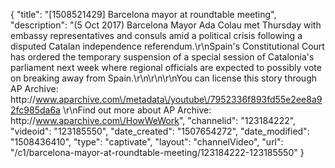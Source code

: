 {
    "title": "[1508521429] Barcelona mayor at roundtable meeting",
    "description": "(5 Oct 2017) Barcelona Mayor Ada Colau met Thursday with embassy representatives and consuls amid a political crisis following a disputed Catalan independence referendum.\r\nSpain's Constitutional Court has ordered the temporary suspension of a special session of Catalonia's parliament next week where regional officials are expected to possibly vote on breaking away from Spain.\r\n\r\n\r\nYou can license this story through AP Archive: http:\/\/www.aparchive.com\/metadata\/youtube\/7952336f893fd55e2ee8a92fc985da6a \r\nFind out more about AP Archive: http:\/\/www.aparchive.com\/HowWeWork",
    "channelid": "123184222",
    "videoid": "123185550",
    "date_created": "1507654272",
    "date_modified": "1508436410",
    "type": "captivate",
    "layout": "channelVideo",
    "url": "\/c1\/barcelona-mayor-at-roundtable-meeting\/123184222-123185550"
}